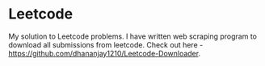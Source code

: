 # Leetcode
My solution to Leetcode problems. I have written web scraping program to download all submissions from leetcode. Check out here - https://github.com/dhananjay1210/Leetcode-Downloader.
